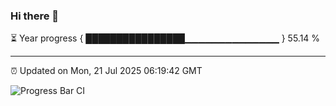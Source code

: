 ### Hi there 👋

⏳ Year progress { ████████████████▁▁▁▁▁▁▁▁▁▁▁▁▁▁ } 55.14 %

---

⏰ Updated on Mon, 21 Jul 2025 06:19:42 GMT

![Progress Bar CI](https://github.com/Shyam-Makwana/GitHub-Actions-Demo/workflows/Progress%20Bar%20CI/badge.svg)

